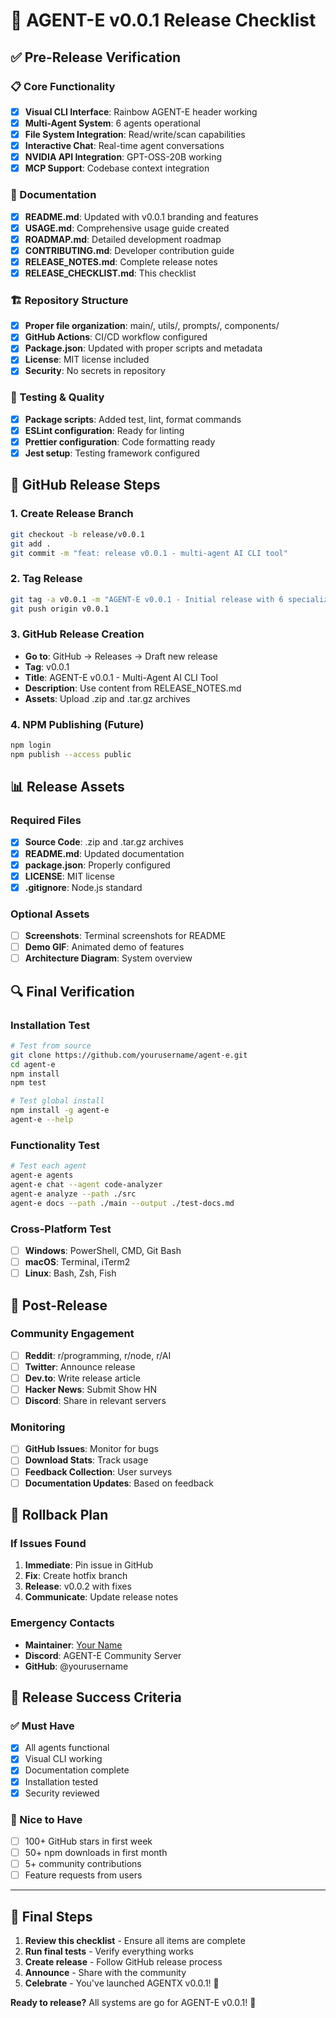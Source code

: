 # 🚀 AGENT-E v0.0.1 Release Checklist

## ✅ Pre-Release Verification

### 📋 Core Functionality
- [x] **Visual CLI Interface**: Rainbow AGENT-E header working
- [x] **Multi-Agent System**: 6 agents operational
- [x] **File System Integration**: Read/write/scan capabilities
- [x] **Interactive Chat**: Real-time agent conversations
- [x] **NVIDIA API Integration**: GPT-OSS-20B working
- [x] **MCP Support**: Codebase context integration

### 📁 Documentation
- [x] **README.md**: Updated with v0.0.1 branding and features
- [x] **USAGE.md**: Comprehensive usage guide created
- [x] **ROADMAP.md**: Detailed development roadmap
- [x] **CONTRIBUTING.md**: Developer contribution guide
- [x] **RELEASE_NOTES.md**: Complete release notes
- [x] **RELEASE_CHECKLIST.md**: This checklist

### 🏗️ Repository Structure
- [x] **Proper file organization**: main/, utils/, prompts/, components/
- [x] **GitHub Actions**: CI/CD workflow configured
- [x] **Package.json**: Updated with proper scripts and metadata
- [x] **License**: MIT license included
- [x] **Security**: No secrets in repository

### 🧪 Testing & Quality
- [x] **Package scripts**: Added test, lint, format commands
- [x] **ESLint configuration**: Ready for linting
- [x] **Prettier configuration**: Code formatting ready
- [x] **Jest setup**: Testing framework configured

## 🎯 GitHub Release Steps

### 1. Create Release Branch
```bash
git checkout -b release/v0.0.1
git add .
git commit -m "feat: release v0.0.1 - multi-agent AI CLI tool"
```

### 2. Tag Release
```bash
git tag -a v0.0.1 -m "AGENT-E v0.0.1 - Initial release with 6 specialized agents"
git push origin v0.0.1
```

### 3. GitHub Release Creation
- **Go to**: GitHub → Releases → Draft new release
- **Tag**: v0.0.1
- **Title**: AGENT-E v0.0.1 - Multi-Agent AI CLI Tool
- **Description**: Use content from RELEASE_NOTES.md
- **Assets**: Upload .zip and .tar.gz archives

### 4. NPM Publishing (Future)
```bash
npm login
npm publish --access public
```

## 📊 Release Assets

### Required Files
- [x] **Source Code**: .zip and .tar.gz archives
- [x] **README.md**: Updated documentation
- [x] **package.json**: Properly configured
- [x] **LICENSE**: MIT license
- [x] **.gitignore**: Node.js standard

### Optional Assets
- [ ] **Screenshots**: Terminal screenshots for README
- [ ] **Demo GIF**: Animated demo of features
- [ ] **Architecture Diagram**: System overview

## 🔍 Final Verification

### Installation Test
```bash
# Test from source
git clone https://github.com/yourusername/agent-e.git
cd agent-e
npm install
npm test

# Test global install
npm install -g agent-e
agent-e --help
```

### Functionality Test
```bash
# Test each agent
agent-e agents
agent-e chat --agent code-analyzer
agent-e analyze --path ./src
agent-e docs --path ./main --output ./test-docs.md
```

### Cross-Platform Test
- [ ] **Windows**: PowerShell, CMD, Git Bash
- [ ] **macOS**: Terminal, iTerm2
- [ ] **Linux**: Bash, Zsh, Fish

## 📱 Post-Release

### Community Engagement
- [ ] **Reddit**: r/programming, r/node, r/AI
- [ ] **Twitter**: Announce release
- [ ] **Dev.to**: Write release article
- [ ] **Hacker News**: Submit Show HN
- [ ] **Discord**: Share in relevant servers

### Monitoring
- [ ] **GitHub Issues**: Monitor for bugs
- [ ] **Download Stats**: Track usage
- [ ] **Feedback Collection**: User surveys
- [ ] **Documentation Updates**: Based on feedback

## 🚨 Rollback Plan

### If Issues Found
1. **Immediate**: Pin issue in GitHub
2. **Fix**: Create hotfix branch
3. **Release**: v0.0.2 with fixes
4. **Communicate**: Update release notes

### Emergency Contacts
- **Maintainer**: [Your Name](mailto:your.email@example.com)
- **Discord**: AGENT-E Community Server
- **GitHub**: @yourusername

## 🎉 Release Success Criteria

### ✅ Must Have
- [x] All agents functional
- [x] Visual CLI working
- [x] Documentation complete
- [x] Installation tested
- [x] Security reviewed

### 🎯 Nice to Have
- [ ] 100+ GitHub stars in first week
- [ ] 50+ npm downloads in first month
- [ ] 5+ community contributions
- [ ] Feature requests from users

---

## 🏁 Final Steps

1. **Review this checklist** - Ensure all items are complete
2. **Run final tests** - Verify everything works
3. **Create release** - Follow GitHub release process
4. **Announce** - Share with the community
5. **Celebrate** - You've launched AGENTX v0.0.1! 🎊

**Ready to release?** All systems are go for AGENT-E v0.0.1! 🚀